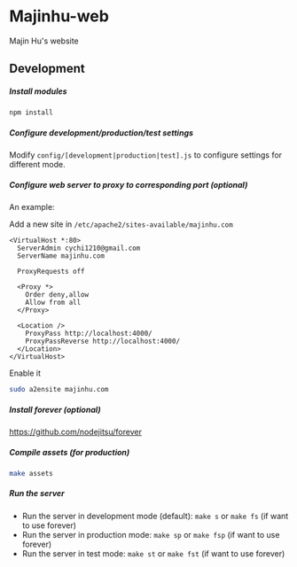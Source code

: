 # Majinhu-web

Majin Hu's website

## Development
##### Install modules
```bash
npm install
```

##### Configure development/production/test settings
Modify `config/[development|production|test].js` to configure settings for different mode. 

##### Configure web server to proxy to corresponding port (optional)
An example:

Add a new site in `/etc/apache2/sites-available/majinhu.com`

```apacheconf
<VirtualHost *:80>
  ServerAdmin cychi1210@gmail.com
  ServerName majinhu.com

  ProxyRequests off

  <Proxy *>
    Order deny,allow
    Allow from all
  </Proxy>

  <Location />
    ProxyPass http://localhost:4000/
    ProxyPassReverse http://localhost:4000/
  </Location>
</VirtualHost>
```

Enable it

```bash
sudo a2ensite majinhu.com
```

##### Install forever (optional)
https://github.com/nodejitsu/forever

##### Compile assets (for production)
```bash
make assets
```

##### Run the server
 - Run the server in development mode (default): `make s` or `make fs` (if want to use forever)
 - Run the server in production mode: `make sp` or `make fsp` (if want to use forever)
 - Run the server in test mode: `make st` or `make fst` (if want to use forever)
